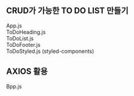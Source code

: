 
## CRUD가 가능한 TO DO LIST 만들기 
App.js <br>
ToDoHeading.js <br>
ToDoList.js <br>
ToDoFooter.js <br>
ToDoStyled.js (styled-components) <br>

## AXIOS 활용
Bpp.js
